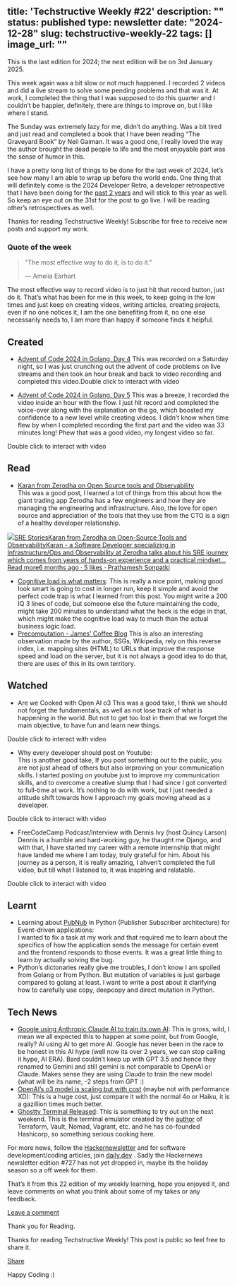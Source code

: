 title: 'Techstructive Weekly #22'
description: ""
status: published
type: newsletter
date: "2024-12-28"
slug: techstructive-weekly-22
tags: []
image_url: ""
---


This is the last edition for 2024; the next edition will be on 3rd January 2025.

This week again was a bit slow or not much happened. I recorded 2 videos and did a live stream to solve some pending problems and that was it. At work, I completed the thing that I was supposed to do this quarter and I couldn’t be happier, definitely, there are things to improve on, but I like where I stand.

The Sunday was extremely lazy for me, didn’t do anything. Was a bit tired and just read and completed a book that I have been reading “The Graveyard Book” by Neil Gaiman. It was a good one, I really loved the way the author brought the dead people to life and the most enjoyable part was the sense of humor in this.

I have a pretty long list of things to be done for the last week of 2024, let’s see how many I am able to wrap up before the world ends. One thing that will definitely come is the 2024 Developer Retro, a developer retrospective that I have been doing for the [past 2 years](https://www.meetgor.com/tag/developer-life/) and will stick to this year as well. So keep an eye out on the 31st for the post to go live. I will be reading other’s retrospectives as well.

Thanks for reading Techstructive Weekly! Subscribe for free to receive new posts and support my work.

### Quote of the week

> "The most effective way to do it, is to do it."
> 
> — Amelia Earhart

The most effective way to record video is to just hit that record button, just do it. That’s what has been for me in this week, to keep going in the low times and just keep on creating videos, writing articles, creating projects, even if no one notices it, I am the one benefiting from it, no one else necessarily needs to, I am more than happy if someone finds it helpful.

## Created

- [Advent of Code 2024 in Golang, Day 4](https://youtu.be/029R_DKLqko?si=I5TO5T5kWK6DExjY)
  This was recorded on a Saturday night, so I was just crunching out the advent of code problems on live streams and then took an hour break and back to video recording and completed this video.Double click to interact with video

- [Advent of Code 2024 in Golang, Day 5](https://youtu.be/7pl7WRmfepQ?si=OvnokdW0OjLzN8oj)
  This was a breeze, I recorded the video inside an hour with the flow. I just hit record and completed the voice-over along with the explanation on the go, which boosted my confidence to a new level while creating videos. I didn’t know when time flew by when I completed recording the first part and the video was 33 minutes long! Phew that was a good video, my longest video so far.

Double click to interact with video

## Read

- [Karan from Zerodha on Open Source tools and Observability](https://www.srestories.dev/p/karan-from-zerodha-on-open-source)  
  This was a good post, I learned a lot of things from this about how the giant trading app Zerodha has a few engineers and how they are managing the engineering and infrastructure. Also, the love for open source and appreciation of the tools that they use from the CTO is a sign of a healthy developer relationship.

[![](https://substackcdn.com/image/fetch/$s_!TAMw!,w_56,c_limit,f_auto,q_auto:good,fl_progressive:steep/https%3A%2F%2Fsubstack-post-media.s3.amazonaws.com%2Fpublic%2Fimages%2F91aee430-8ba3-4fc7-950c-ca1a1bbeac4a_512x512.png)SRE StoriesKaran from Zerodha on Open-Source Tools and ObservabilityKaran - a Software Developer specializing in Infrastructure/Ops and Observability at Zerodha talks about his SRE journey which comes from years of hands-on experience and a practical mindset…Read more6 months ago · 5 likes · Prathamesh Sonpatki](https://www.srestories.dev/p/karan-from-zerodha-on-open-source?utm_source=substack&utm_campaign=post_embed&utm_medium=web)
- [Cognitive load is what matters](https://minds.md/zakirullin/cognitive):
  This is really a nice point, making good look smart is going to cost in longer run, keep it simple and avoid the perfect code trap is what I learned from this post. You might write a 200 IQ 3 lines of code, but someone else the future maintaining the code, might take 200 minutes to understand what the heck is the edge in that, which might make the cognitive load way to much than the actual business logic load.
- [Precomputation - James’ Coffee Blog](https://jamesg.blog/2024/11/01/precomputation/)
  This is also an interesting observation made by the author, SSGs, Wikipedia, rely on this reverse index, i.e. mapping sites (HTML) to URLs that improve the response speed and load on the server, but it is not always a good idea to do that, there are uses of this in its own territory.

## Watched

- Are we Cooked with Open AI o3
  This was a good take, I think we should not forget the fundamentals, as well as not lose track of what is happening in the world. But not to get too lost in them that we forget the main objective, to have fun and learn new things.

Double click to interact with video
- Why every developer should post on Youtube:  
  This is another good take, If you post something out to the public, you are not just ahead of others but also improving on your communication skills. I started posting on youtube just to improve my communication skills, and to overcome a creative slump that I had since I got converted to full-time at work. It’s nothing to do with work, but I just needed a attitude shift towards how I approach my goals moving ahead as a developer.

Double click to interact with video
- FreeCodeCamp Podcast/Interview with Dennis Ivy (host Quincy Larson)   
  Dennis is a humble and hard-working guy, he thaught me Django, and with that, I have started my career with a remote internship that might have landed me where I am today, truly grateful for him. About his journey as a person, it is really amazing, I ahven’t completed the full video, but till what I listened to, it was inspiring and relatable.

Double click to interact with video

## Learnt

- Learning about [PubNub](https://www.pubnub.com/guides/event-driven-architecture/) in Python (Publisher Subscriber architecture) for Event-driven applications:  
  I wanted to fix a task at my work and that required me to learn about the specifics of how the application sends the message for certain event and the frontend responds to those events. It was a great little thing to learn by actually solving the bug.
- Python’s dictonaries really give me troubles, I don’t know I am spoiled from Golang or from Python. But mutation of variables is just garbage compared to golang at least. I want to write a post about it clarifying how to carefully use copy, deepcopy and direct mutation in Python.

## Tech News

- [Google using Anthropic Claude AI to train its own AI](https://techcrunch.com/2024/12/24/google-is-using-anthropics-claude-to-improve-its-gemini-ai/): This is gross, wild, I mean we all expected this to happen at some point, but from Google, really? Ai using AI to get more AI. Google has never been in the race to be honest in this AI hype (well now its over 2 years, we can stop calling it hype, AI ERA). Bard couldn’t keep up with GPT 3.5 and hence they renamed to Gemini and still gemini is not comparable to OpenAI or Claude. Makes sense they are using Claude to train the new model (what will be its name, -2 steps from GPT :)
- [OpenAI’s o3 model is scaling but with cost](https://techcrunch.com/2024/12/23/openais-o3-suggests-ai-models-are-scaling-in-new-ways-but-so-are-the-costs/) (maybe not with performance XD): This is a huge cost, just compare it with the normal 4o or Haiku, it is a gazillion times much better.
- [Ghostty Terminal Released](https://ghostty.org/): This is something to try out on the next weekend. This is the terminal emulator created by the [author](https://mitchellh.com/) of Terraform, Vault, Nomad, Vagrant, etc. and he has co-founded Hashicorp, so something serious cooking here.

For more news, follow the [Hackernewsletter](https://buttondown.com/hacker-newsletter/archive/hacker-newsletter-726) and for software development/coding articles, join [daily.dev](http://daily.dev/) . Sadly the Hackernews newsletter edition #727 has not yet dropped in, maybe its the holiday season so a off week for them.

That’s it from this 22 edition of my weekly learning, hope you enjoyed it, and leave comments on what you think about some of my takes or any feedback.

[Leave a comment](%%half_magic_comments_url%%)

Thank you for Reading.

Thanks for reading Techstructive Weekly! This post is public so feel free to share it.

[Share](%%share_url%%)

Happy Coding :)
